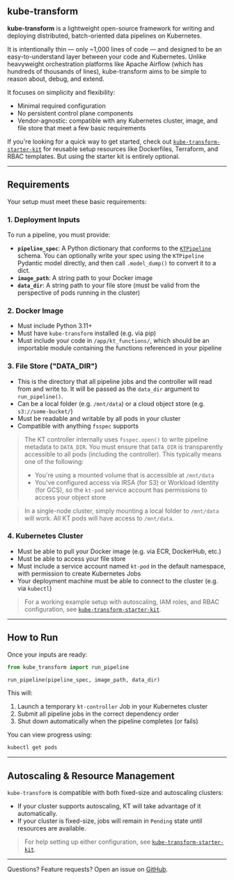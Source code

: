 ## kube-transform

**kube-transform** is a lightweight open-source framework for writing and deploying distributed, batch-oriented data pipelines on Kubernetes.

It is intentionally thin — only \~1,000 lines of code — and designed to be an easy-to-understand layer between your code and Kubernetes. Unlike heavyweight orchestration platforms like Apache Airflow (which has hundreds of thousands of lines), kube-transform aims to be simple to reason about, debug, and extend.

It focuses on simplicity and flexibility:

- Minimal required configuration
- No persistent control plane components
- Vendor-agnostic: compatible with any Kubernetes cluster, image, and file store that meet a few basic requirements

If you're looking for a quick way to get started, check out [`kube-transform-starter-kit`](https://github.com/dtoth/kube-transform-starter-kit) for reusable setup resources like Dockerfiles, Terraform, and RBAC templates. But using the starter kit is entirely optional.

---

## Requirements

Your setup must meet these basic requirements:

### 1. Deployment Inputs

To run a pipeline, you must provide:

- **`pipeline_spec`**: A Python dictionary that conforms to the [`KTPipeline`](kube_transform/spec.py) schema. You can optionally write your spec using the `KTPipeline` Pydantic model directly, and then call `.model_dump()` to convert it to a dict.
- **`image_path`**: A string path to your Docker image
- **`data_dir`**: A string path to your file store (must be valid from the perspective of pods running in the cluster)

### 2. Docker Image

- Must include Python 3.11+
- Must have `kube-transform` installed (e.g. via pip)
- Must include your code in `/app/kt_functions/`, which should be an importable module containing the functions referenced in your pipeline

### 3. File Store ("DATA\_DIR")

- This is the directory that all pipeline jobs and the controller will read from and write to. It will be passed as the `data_dir` argument to `run_pipeline()`.
- Can be a local folder (e.g. `/mnt/data`) or a cloud object store (e.g. `s3://some-bucket/`)
- Must be readable and writable by all pods in your cluster
- Compatible with anything `fsspec` supports

> The KT controller internally uses `fsspec.open()` to write pipeline metadata to `DATA_DIR`. You must ensure that `DATA_DIR` is transparently accessible to all pods (including the controller). This typically means one of the following:
>
> - You're using a mounted volume that is accessible at `/mnt/data`
> - You've configured access via IRSA (for S3) or Workload Identity (for GCS), so the `kt-pod` service account has permissions to access your object store

> In a single-node cluster, simply mounting a local folder to `/mnt/data` will work. All KT pods will have access to `/mnt/data`.

### 4. Kubernetes Cluster

- Must be able to pull your Docker image (e.g. via ECR, DockerHub, etc.)
- Must be able to access your file store
- Must include a service account named `kt-pod` in the default namespace, with permission to create Kubernetes Jobs
- Your deployment machine must be able to connect to the cluster (e.g. via `kubectl`)

> For a working example setup with autoscaling, IAM roles, and RBAC configuration, see [`kube-transform-starter-kit`](https://github.com/dtoth/kube-transform-starter-kit).

---

## How to Run

Once your inputs are ready:

```python
from kube_transform import run_pipeline

run_pipeline(pipeline_spec, image_path, data_dir)
```

This will:

1. Launch a temporary `kt-controller` Job in your Kubernetes cluster
2. Submit all pipeline jobs in the correct dependency order
3. Shut down automatically when the pipeline completes (or fails)

You can view progress using:

```bash
kubectl get pods
```

---

## Autoscaling & Resource Management

`kube-transform` is compatible with both fixed-size and autoscaling clusters:

- If your cluster supports autoscaling, KT will take advantage of it automatically.
- If your cluster is fixed-size, jobs will remain in `Pending` state until resources are available.

> For help setting up either configuration, see [`kube-transform-starter-kit`](https://github.com/dtoth/kube-transform-starter-kit).

---

Questions? Feature requests? Open an issue on [GitHub](https://github.com/dtoth/kube-transform/issues).

